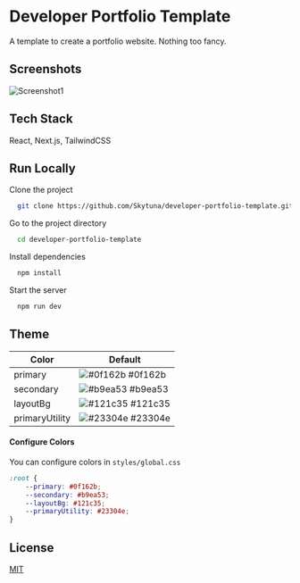 # Developer Portfolio Template

A template to create a portfolio website. Nothing too fancy.

## Screenshots

![Screenshot1](https://skytuna.s-ul.eu/ZbXEvR6R)

## Tech Stack

React, Next.js, TailwindCSS

## Run Locally

Clone the project

```bash
  git clone https://github.com/Skytuna/developer-portfolio-template.git
```

Go to the project directory

```bash
  cd developer-portfolio-template
```

Install dependencies

```bash
  npm install
```

Start the server

```bash
  npm run dev
```

## Theme

| Color          | Default                                                              |
| -------------- | -------------------------------------------------------------------- |
| primary        | ![#0f162b](https://via.placeholder.com/15/0f162b/0f162b.png) #0f162b |
| secondary      | ![#b9ea53](https://via.placeholder.com/15/b9ea53/b9ea53.png) #b9ea53 |
| layoutBg       | ![#121c35](https://via.placeholder.com/15/121c35/121c35.png) #121c35 |
| primaryUtility | ![#23304e](https://via.placeholder.com/15/23304e/23304e.png) #23304e |

#### Configure Colors

You can configure colors in `styles/global.css`

```css
:root {
    --primary: #0f162b;
    --secondary: #b9ea53;
    --layoutBg: #121c35;
    --primaryUtility: #23304e;
}
```
## License

[MIT](https://choosealicense.com/licenses/mit/)
